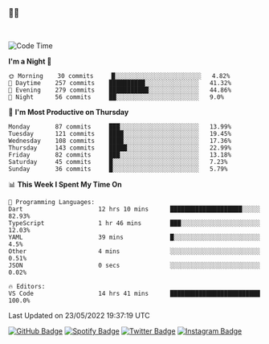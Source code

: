 ### 🤙🍺

<!-- <a href="https://github-readme-stats.vercel.app/api?username=hzak2xx&count_private=true&show_icons=true&theme=dracula">
  <img align="center" src="https://github-readme-stats.vercel.app/api?username=hzak2xx&count_private=true&show_icons=true&theme=dracula" />
</a>
</br> -->
</br>

<!--START_SECTION:waka-->
![Code Time](http://img.shields.io/badge/Code%20Time-0%20secs-blue)

**I'm a Night 🦉** 

```text
🌞 Morning    30 commits     █░░░░░░░░░░░░░░░░░░░░░░░░   4.82% 
🌆 Daytime    257 commits    ██████████░░░░░░░░░░░░░░░   41.32% 
🌃 Evening    279 commits    ███████████░░░░░░░░░░░░░░   44.86% 
🌙 Night      56 commits     ██░░░░░░░░░░░░░░░░░░░░░░░   9.0%

```
📅 **I'm Most Productive on Thursday** 

```text
Monday       87 commits     ███░░░░░░░░░░░░░░░░░░░░░░   13.99% 
Tuesday      121 commits    ████░░░░░░░░░░░░░░░░░░░░░   19.45% 
Wednesday    108 commits    ████░░░░░░░░░░░░░░░░░░░░░   17.36% 
Thursday     143 commits    █████░░░░░░░░░░░░░░░░░░░░   22.99% 
Friday       82 commits     ███░░░░░░░░░░░░░░░░░░░░░░   13.18% 
Saturday     45 commits     █░░░░░░░░░░░░░░░░░░░░░░░░   7.23% 
Sunday       36 commits     █░░░░░░░░░░░░░░░░░░░░░░░░   5.79%

```


📊 **This Week I Spent My Time On** 

```text
💬 Programming Languages: 
Dart                     12 hrs 10 mins      ████████████████████░░░░░   82.93% 
TypeScript               1 hr 46 mins        ███░░░░░░░░░░░░░░░░░░░░░░   12.03% 
YAML                     39 mins             █░░░░░░░░░░░░░░░░░░░░░░░░   4.5% 
Other                    4 mins              ░░░░░░░░░░░░░░░░░░░░░░░░░   0.51% 
JSON                     0 secs              ░░░░░░░░░░░░░░░░░░░░░░░░░   0.02%

🔥 Editors: 
VS Code                  14 hrs 41 mins      █████████████████████████   100.0%

```


 Last Updated on 23/05/2022 19:37:19 UTC
<!--END_SECTION:waka-->

[![GitHub Badge](https://img.shields.io/badge/GitHub-100000?style=for-the-badge&logo=github&logoColor=white)](https://github.com/hzak2xx)
[![Spotify Badge](https://img.shields.io/badge/Spotify-1ED760?&style=for-the-badge&logo=spotify&logoColor=white)](https://open.spotify.com/user/uf90s6sbbh75a1mt44clkhkvf)
[![Twitter Badge](https://img.shields.io/badge/Twitter-1DA1F2?style=for-the-badge&logo=twitter&logoColor=white)](https://twitter.com/hzak2xx)
[![Instagram Badge](https://img.shields.io/badge/Instagram-E4405F?style=for-the-badge&logo=instagram&logoColor=white)](https://www.instagram.com/hzak2xx/)
